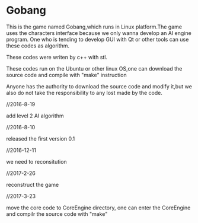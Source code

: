# Gobang 
This is the game named Gobang,which runs in Linux platform.The game uses the characters interface because we only wanna 
develop an AI engine program. One who is tending to develop GUI with Qt or other tools can use these codes as algorithm.

These codes were writen by c++ with stl. 

These codes run on the Ubuntu or other linux OS,one can download the source code and compile with "make" instruction

Anyone has the authority to download the source code and modify it,but we also do not take the responsibility to any lost 
made by the code.


//2016-8-19

add level 2 AI algorithm 


//2016-8-10

released the first version 0.1

//2016-12-11

we need to reconsitution

//2017-2-26

reconstruct the game

//2017-3-23

move the core code to CoreEngine directory, one can enter the CoreEngine and compilr the source code with "make"
